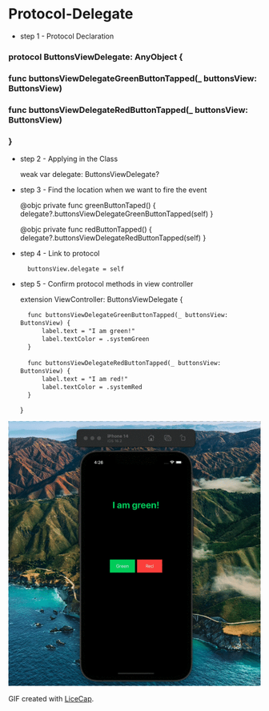 # Protocol-Delegate

- step 1 - Protocol Declaration

### protocol ButtonsViewDelegate: AnyObject {
###     func buttonsViewDelegateGreenButtonTapped(_ buttonsView: ButtonsView)
###     func buttonsViewDelegateRedButtonTapped(_ buttonsView: ButtonsView)
### }

- step 2 - Applying in the Class

    weak var delegate: ButtonsViewDelegate?

- step 3 - Find the location when we want to fire the event

    @objc private func greenButtonTaped() {
        delegate?.buttonsViewDelegateGreenButtonTapped(self)
    }
    
    @objc private func redButtonTapped() {
        delegate?.buttonsViewDelegateRedButtonTapped(self)
    }
    
- step 4 - Link to protocol

        buttonsView.delegate = self

- step 5 - Confirm protocol methods in view controller

    extension ViewController: ButtonsViewDelegate {
    
        func buttonsViewDelegateGreenButtonTapped(_ buttonsView: ButtonsView) {
            label.text = "I am green!"
            label.textColor = .systemGreen
        }
    
        func buttonsViewDelegateRedButtonTapped(_ buttonsView: ButtonsView) {
            label.text = "I am red!"
            label.textColor = .systemRed
        }
    }

<img src='https://github.com/MityaKimchanskii/Spotify_API/blob/main/ProtocolDelegateButtonTapped/1.gif' title='Video Walkthrough' width='' alt='Video Walkthrough' />

GIF created with [LiceCap](http://www.cockos.com/licecap/).




